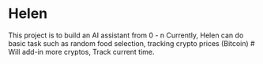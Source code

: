 # Helen
This project is to build an AI assistant from 0 - n
Currently, Helen can do basic task such as random food selection, tracking crypto prices (Bitcoin) # Will add-in more cryptos, Track current time.
